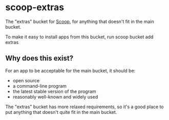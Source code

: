 scoop-extras
============

The "extras" bucket for [Scoop](http://scoop.sh), for anything that doesn't fit in the main bucket.

To make it easy to install apps from this bucket, run
    scoop bucket add extras

## Why does this exist?

For an app to be acceptable for the main bucket, it should be:

* open source
* a command-line program
* the latest stable version of the program
* reasonably well-known and widely used

The "extras" bucket has more relaxed requirements, so it's a good place to put anything that doesn't quite fit
in the main bucket.
